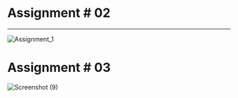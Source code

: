 # Assignment # 02

<hr>

![Assignment_1](https://github.com/DevByShahzaib/SMIT-BATCH-2-FLUTTER/assets/108393358/73d0ad7c-db47-4ef5-96ef-801252765183)

# Assignment # 03

![Screenshot (9)](https://github.com/DevByShahzaib/SMIT-BATCH-2-FLUTTER/assets/108393358/b71207f2-5d32-4f78-8ff3-44becb077ad2)

